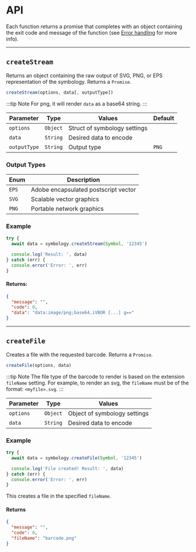 # API

Each function returns a promise that completes with an object containing the exit code and message of the function (see [Error handling](error-handling.md) for more info).

----------

## `createStream`

Returns an object containing the raw output of SVG, PNG, or EPS representation of the symbology. Returns a `Promise`.

```js
createStream(options, data[, outputType])
```

:::tip Note
For png, it will render `data` as a base64 string.
:::

| Parameter    | Type     | Values                       | Default    |
|--------------|----------|------------------------------|------------|
| `options`    | `Object` | Struct of symbology settings |            |
| `data`       | `String` | Desired data to encode       |            |
| `outputType` | `String` | Output type                  | `PNG`      |

### Output Types

| Enum   | Description                          |
|--------|--------------------------------------|
| `EPS`  | Adobe encapsulated postscript vector |
| `SVG`  | Scalable vector graphics             |
| `PNG`  | Portable network graphics            |

### Example

```js
try {
  await data = symbology.createStream(Symbol, '12345')

  console.log('Result: ', data)
} catch (err) {
  console.error('Error: ', err)
}
```

#### Returns:

```json
{
  "message": "",
  "code": 0,
  "data": "data:image/png;base64,iVBOR [...] g=="
}
```
----------

## `createFile`

Creates a file with the requested barcode. Returns a `Promise`.

```js
createFile(options, data)
```

:::tip Note
The file type of the barcode to render is based on the extension `fileName` setting.
For example, to render an svg, the `fileName` must be of the format: `<myfile>.svg`.
:::

| Parameter    | Type     | Values                       |
|--------------|----------|------------------------------|
| `options`    | `Object` | Object of symbology settings |
| `data`       | `String` | Desired data to encode       |

### Example

```js
try {
  await data = symbology.createFile(Symbol, '12345')

  console.log('File created! Result: ', data)
} catch (err) {
  console.error('Error: ', err)
}
```

This creates a file in the specified `fileName`.

#### Returns

```json
{
  "message": "",
  "code": 0,
  "fileName": "barcode.png"
}
```